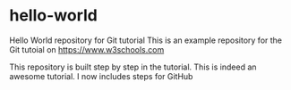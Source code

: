 # hello-world
Hello World repository for Git tutorial
This is an example repository for the Git tutoial on https://www.w3schools.com

This repository is built step by step in the tutorial.
This is indeed an awesome tutorial. I now includes steps for GitHub
